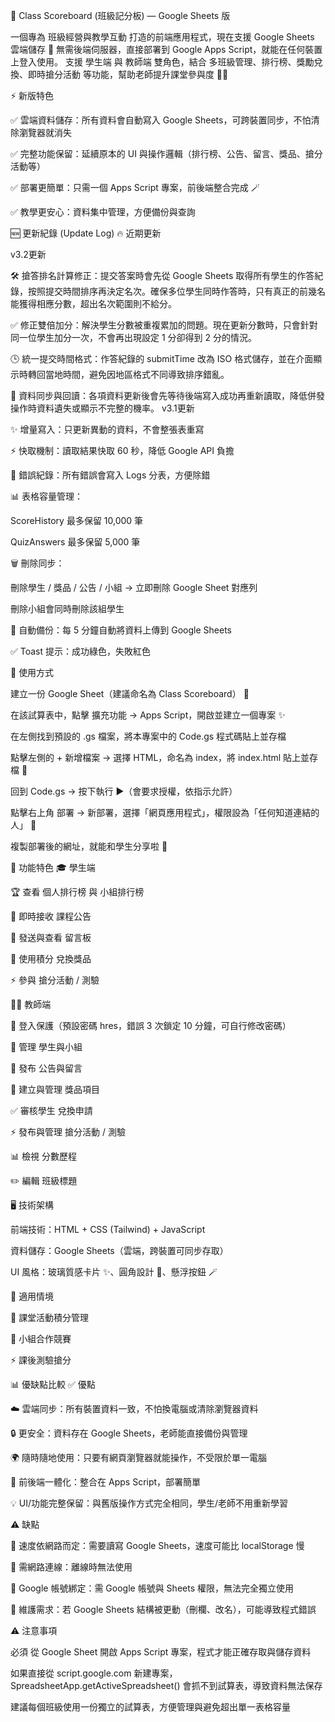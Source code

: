 🌟 Class Scoreboard (班級記分板) — Google Sheets 版

一個專為 班級經營與教學互動 打造的前端應用程式，現在支援 Google Sheets 雲端儲存 🎉
無需後端伺服器，直接部署到 Google Apps Script，就能在任何裝置上登入使用。
支援 學生端 與 教師端 雙角色，結合 多班級管理、排行榜、獎勵兌換、即時搶分活動 等功能，幫助老師提升課堂參與度 🏫✨

⚡ 新版特色

✅ 雲端資料儲存：所有資料會自動寫入 Google Sheets，可跨裝置同步，不怕清除瀏覽器就消失

✅ 完整功能保留：延續原本的 UI 與操作邏輯（排行榜、公告、留言、獎品、搶分活動等）

✅ 部署更簡單：只需一個 Apps Script 專案，前後端整合完成 🪄

✅ 教學更安心：資料集中管理，方便備份與查詢

🆕 更新紀錄 (Update Log)
🔥 近期更新

v3.2更新

🛠️ 搶答排名計算修正：提交答案時會先從 Google Sheets 取得所有學生的作答紀錄，按照提交時間排序再決定名次。確保多位學生同時作答時，只有真正的前幾名能獲得相應分數，超出名次範圍則不給分。

✅ 修正雙倍加分：解決學生分數被重複累加的問題。現在更新分數時，只會針對同一位學生加分一次，不會再出現設定 1 分卻得到 2 分的情況。

🕒 統一提交時間格式：作答紀錄的 submitTime 改為 ISO 格式儲存，並在介面顯示時轉回當地時間，避免因地區格式不同導致排序錯亂。

🔄 資料同步與回讀：各項資料更新後會先等待後端寫入成功再重新讀取，降低併發操作時資料遺失或顯示不完整的機率。
v3.1更新

✨ 增量寫入：只更新異動的資料，不會整張表重寫

⚡ 快取機制：讀取結果快取 60 秒，降低 Google API 負擔

📝 錯誤紀錄：所有錯誤會寫入 Logs 分表，方便除錯

📊 表格容量管理：

ScoreHistory 最多保留 10,000 筆

QuizAnswers 最多保留 5,000 筆

🗑 刪除同步：

刪除學生 / 獎品 / 公告 / 小組 → 立即刪除 Google Sheet 對應列

刪除小組會同時刪除該組學生

🔄 自動備份：每 5 分鐘自動將資料上傳到 Google Sheets

✅ Toast 提示：成功綠色，失敗紅色

🔧 使用方式

建立一份 Google Sheet（建議命名為 Class Scoreboard） 📑

在該試算表中，點擊 擴充功能 → Apps Script，開啟並建立一個專案 ✨

在左側找到預設的 .gs 檔案，將本專案中的 Code.gs 程式碼貼上並存檔

點擊左側的 + 新增檔案 → 選擇 HTML，命名為 index，將 index.html 貼上並存檔 🎨

回到 Code.gs → 按下執行 ▶️（會要求授權，依指示允許）

點擊右上角 部署 → 新部署，選擇「網頁應用程式」，權限設為「任何知道連結的人」 🔗

複製部署後的網址，就能和學生分享啦 🎉

🚀 功能特色
🎓 學生端

🏆 查看 個人排行榜 與 小組排行榜

📢 即時接收 課程公告

💬 發送與查看 留言板

🎁 使用積分 兌換獎品

⚡ 參與 搶分活動 / 測驗

👩‍🏫 教師端

🔐 登入保護（預設密碼 hres，錯誤 3 次鎖定 10 分鐘，可自行修改密碼）

👥 管理 學生與小組

📢 發布 公告與留言

🎁 建立與管理 獎品項目

✅ 審核學生 兌換申請

⚡ 發布與管理 搶分活動 / 測驗

📊 檢視 分數歷程

✏️ 編輯 班級標題

🖥 技術架構

前端技術：HTML + CSS (Tailwind) + JavaScript

資料儲存：Google Sheets（雲端，跨裝置可同步存取）

UI 風格：玻璃質感卡片 ✨、圓角設計 🎨、懸浮按鈕 🪄

🌟 適用情境

🏫 課堂活動積分管理

🤝 小組合作競賽

⚡ 課後測驗搶分

📊 優缺點比較
✅ 優點

☁️ 雲端同步：所有裝置資料一致，不怕換電腦或清除瀏覽器資料

🔒 更安全：資料存在 Google Sheets，老師能直接備份與管理

🌍 隨時隨地使用：只要有網頁瀏覽器就能操作，不受限於單一電腦

🔧 前後端一體化：整合在 Apps Script，部署簡單

💡 UI/功能完整保留：與舊版操作方式完全相同，學生/老師不用重新學習

⚠️ 缺點

🚀 速度依網路而定：需要讀寫 Google Sheets，速度可能比 localStorage 慢

📶 需網路連線：離線時無法使用

📂 Google 帳號綁定：需 Google 帳號與 Sheets 權限，無法完全獨立使用

🔧 維護需求：若 Google Sheets 結構被更動（刪欄、改名），可能導致程式錯誤

⚠️ 注意事項

必須 從 Google Sheet 開啟 Apps Script 專案，程式才能正確存取與儲存資料

如果直接從 script.google.com
 新建專案，SpreadsheetApp.getActiveSpreadsheet() 會抓不到試算表，導致資料無法保存

建議每個班級使用一份獨立的試算表，方便管理與避免超出單一表格容量
